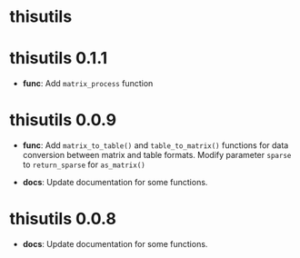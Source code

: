 # thisutils

# thisutils 0.1.1

* **func**: Add `matrix_process` function

# thisutils 0.0.9

* **func**: Add `matrix_to_table()` and `table_to_matrix()` functions for data conversion between matrix and table formats. Modify parameter `sparse` to `return_sparse` for `as_matrix()`

* **docs**: Update documentation for some functions.

# thisutils 0.0.8

* **docs**: Update documentation for some functions.
